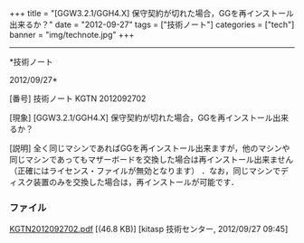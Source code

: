 ﻿+++
title = "[GGW3.2.1/GGH4.X] 保守契約が切れた場合，GGを再インストール出来るか？"
date = "2012-09-27"
tags = ["技術ノート"]
categories = ["tech"]
banner = "img/technote.jpg"
+++

-----------------------------------------------------------------------------------------------------------------------------

*技術ノート

2012/09/27*


[番号]
技術ノート KGTN 2012092702

[現象]
[GGW3.2.1/GGH4.X] 保守契約が切れた場合，GGを再インストール出来るか？

[説明]
全く同じマシンであればGGを再インストール出来ますが，他のマシンや同じマシンであってもマザーボードを交換した場合は再インストール出来ません
（正確にはライセンス・ファイルが無効となります）
．なお，同じマシンでディスク装置のみを交換した場合は，再インストールが可能です．


### ファイル

 
 


[KGTN2012092702.pdf](http://techreport.kitasp.net/attachments/download/1012/KGTN2012092702.pdf)
 [(46.8 KB)] [kitasp 技術センター, 2012/09/27
09:45]


 


 

